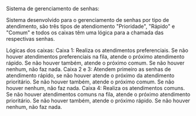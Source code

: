 Sistema de gerenciamento de senhas:

Sistema desenvolvido para o gerenciamento de senhas por tipo de atendimento, são três tipos de atendiomento "Prioridade", "Rápido" e "Comum" e todos os caixas têm uma lógica para a chamada das respectivas senhas.

Lógicas dos caixas:
Caixa 1: Realiza os atendimentos preferenciais. Se não houver atendimentos preferenciais na fila, atende o próximo atendimento rápido. Se não houver também, atende o próximo comum. Se não houver nenhum, não faz nada.
Caixa 2 e 3: Atendem primeiro as senhas de atendimento rápido, se não houver atende o próximo da atendimento prioritário. Se não houver também, atende o próximo comum. Se não houver nenhum, não faz nada.
Caixa 4: Realiza os atendimentos comuns. Se não houver atendimentos comuns na fila, atende o próximo atendimento prioritário. Se não houver também, atende o próximo rápido. Se não houver nenhum, não faz nada.